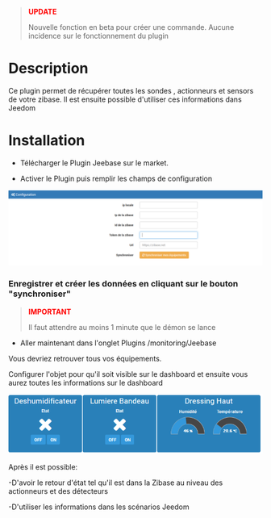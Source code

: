 
> <span style="color:red">**UPDATE**</span>
>
> Nouvelle fonction en beta pour créer une commande. Aucune incidence sur le fonctionnement du plugin



Description 
===

Ce plugin permet de récupérer toutes les sondes , actionneurs et sensors de votre zibase. Il est ensuite possible d'utiliser ces informations dans Jeedom


Installation
===


* Télécharger le Plugin Jeebase sur le market.

* Activer le Plugin puis remplir les champs de configuration

![jeebase1](../images/jeebase1.png)

### Enregistrer et créer les données en cliquant sur le bouton "synchroniser"


> <span style="color:red">**IMPORTANT**</span>
>
> Il faut attendre au moins 1 minute que le démon se lance


* Aller maintenant dans l'onglet Plugins /monitoring/Jeebase

Vous devriez retrouver tous vos équipements.

Configurer l'objet pour qu'il soit visible sur le dashboard et ensuite vous aurez toutes les informations sur le dashboard

![jeebase2](../images/jeebase2.png)

Après il est possible:

-D'avoir le retour d'état tel qu'il est dans la Zibase au niveau des actionneurs et des détecteurs

-D'utiliser les informations dans les scénarios Jeedom

